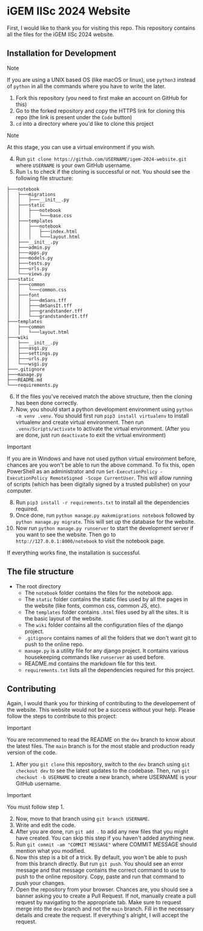 # iGEM IISc 2024 Website
First, I would like to thank you for visiting this repo. This repository contains all the files for the iGEM IISc 2024 website.

## Installation for Development

> [!NOTE]
> If you are using a UNIX based OS (like macOS or linux), use ```python3``` instead of ```python``` in all the commands where you have to write the later.

1. Fork this repository (you need to first make an account on GitHub for this)
2. Go to the forked repository and copy the HTTPS link for cloning this repo (the link is present under the ```Code``` button)
3. ```cd``` into a directory where you'd like to clone this project
> [!NOTE]
> At this stage, you can use a virtual environment if you wish.
4. Run ```git clone https://github.com/USERNAME/igem-2024-website.git``` where ```USERNAME``` is your own GitHub username.
5. Run ```ls``` to check if the cloning is successful or not. You should see the following file structure:

```
├───notebook
│   ├───migrations
│   │   ├───__init__.py
│   ├───static
│   │   ├───notebook
│   │   │   └───base.css
│   ├───templates
│   │   ├───notebook
│   │   │   ├───index.html
│   │   │   └───layout.html
│   ├───__init__.py
│   ├───admin.py
│   ├───apps.py
│   ├───models.py
│   ├───tests.py
│   ├───urls.py
│   └───views.py
├───static
│   ├───common
│   │   └───common.css
│   ├───font
│   │   ├───dmSans.tff
│   │   ├───dmSansIt.tff
│   │   ├───grandstander.tff
│   │   └───grandstanderIt.tff
├───templates
│   ├───common
│   │   └───layout.html
├───wiki
│   ├───__init__.py
│   ├───asgi.py
│   ├───settings.py
│   ├───urls.py
│   └───wsgi.py
├───.gitignore
├───manage.py
├───README.md
└───requirements.py
```

6. If the files you've received match the above structure, then the cloning has been done correctly.
7. Now, you should start a python development environment using ```python -m venv .venv```. You should first run ```pip3 install virtualenv``` to install virtualenv and create virtual environment. Then run ```.venv/Scripts/activate``` to activate the virtual environment. (After you are done, just run ```deactivate``` to exit the virtual environment)

> [!IMPORTANT]
> If you are in Windows and have not used python virtual environment before, chances are you won't be able to run the above command. To fix this, open PowerShell as an administrator and run ```Set-ExecutionPolicy -ExecutionPolicy RemoteSigned -Scope CurrentUser```. This will allow running of scripts (which has been digitally signed by a trusted publisher) on your computer.

8. Run ```pip3 install -r requirements.txt``` to install all the dependencies required.
9. Once done, run ```python manage.py makemigrations notebook``` followed by ```python manage.py migrate```. This will set up the database for the website.
10. Now run ```python manage.py runserver``` to start the development server if you want to see the website. Then go to ```http://127.0.0.1:8000/notebook``` to visit the notebook page.

If everything works fine, the installation is successful.

## The file structure

- The root directory
    - The ```notebook``` folder contains the files for the notebook app. 
    - The ```static``` folder contains the static files used by all the pages in the website (like fonts, common css, common JS, etc).
    - The ```templates``` folder contains ```.html``` files used by all the sites. It is the basic layout of the website.
    - The ```wiki``` folder contains all the configuration files of the django project.
    - ```.gitignore``` contains names of all the folders that we don't want git to push to the online repo.
    - ```manage.py``` is a utility file for any django project. It contains various housekeeping commands like ```runserver``` as used before.
    - README.md contains the markdown file for this text.
    -  ```requirements.txt``` lists all the dependencies required for this project.

## Contributing

Again, I would thank you for thinking of contributing to the developement of the website. This website would not be a success without your help. Please follow the steps to contribute to this project:

> [!IMPORTANT]
> You are recommened to read the README on the ```dev``` branch to know about the latest files. The ```main``` branch is for the most stable and production ready version of the code.

1. After you ```git clone``` this repository, switch to the ```dev``` branch using ```git checkout dev``` to see the latest updates to the codebase. Then, run ```git checkout -b USERNAME``` to create a new branch, where USERNAME is your GitHub username.

> [!IMPORTANT]
> You must follow step 1.

2. Now, move to that branch using ```git branch USERNAME```.
4. Write and edit the code.
5. After you are done, run ```git add .``` to add any new files that you might have created. You can skip this step if you haven't added anything new.
6. Run ```git commit -am "COMMIT MESSAGE"``` where COMMIT MESSAGE should mention what you modified.
7. Now this step is a bit of a trick. By default, you won't be able to push from this branch directly. But run ```git push```. You should see an error message and that message contains the correct command to use to push to the online repository. Copy, paste and run that command to push your changes.
8. Open the repository from your browser. Chances are, you should see a banner asking you to create a Pull Request. If not, manually create a pull request by navigating to the appropriate tab. Make sure to request merge into the ```dev``` branch and not the ```main``` branch. Fill in the necessary details and create the request. If everything's alright, I will accept the request.

